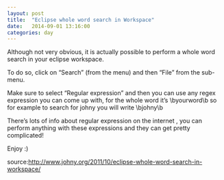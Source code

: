 ```yaml
---
layout: post
title:  "Eclipse whole word search in Workspace"
date:   2014-09-01 13:16:00
categories: day
---
```

Although not very obvious, it is actually possible to perform a whole word search in your eclipse workspace.

To do so, click on “Search” (from the menu) and then “File” from the sub-menu.

Make sure to select “Regular expression” and then you can use any regex expression you can come up with, for the whole word it’s \byourword\b so for example to search for johny you will write \bjohny\b

There’s lots of info about regular expression on the internet , you can perform anything with these expressions and they can get pretty complicated!

Enjoy :)

source:http://www.johny.org/2011/10/eclipse-whole-word-search-in-workspace/